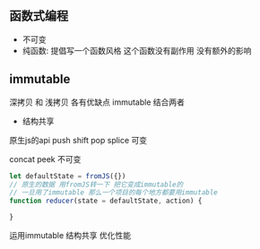 ## 函数式编程
- 不可变
- 纯函数: 提倡写一个函数风格 这个函数没有副作用 没有额外的影响

## immutable
深拷贝 和 浅拷贝 各有优缺点
immutable 结合两者
- 结构共享

原生js的api 
push shift pop splice 可变

concat peek 不可变

```js
let defaultState = fromJS({})
// 原生的数据 用fromJS转一下 把它变成immutable的
// 一旦用了immutable 那么一个项目的每个地方都要用immutable
function reducer(state = defaultState, action) {

}
```

运用immutable 结构共享 优化性能